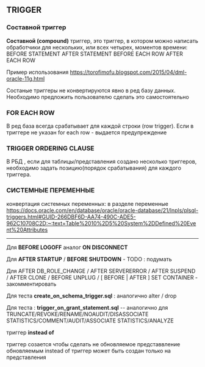## TRIGGER
### Составной триггер
 **Cоставной (compound)** триггер, это триггер, в котором можно написать обработчики для нескольких, или всех четырех, моментов времени:
BEFORE STATEMENT
AFTER STATEMENT
BEFORE EACH ROW
AFTER EACH ROW

Пример использования
 https://torofimofu.blogspot.com/2015/04/dml-oracle-11g.html

 Состаные триггеры не конвертируются явно в ред базу данных. Необходимо предложить пользователю сделать это самостоятельно

### FOR EACH ROW

В ред база всегда срабатывает для каждой строки (row trigger). 
Если в триггере не указан for each row - выдается предупреждение
### TRIGGER ORDERING CLAUSE

В РБД , если для таблицы/представления создано несколько триггеров, необходимо задать позицию(порядок срабатывания) для каждого триггера. 

### СИСТЕМНЫЕ ПЕРЕМЕННЫЕ
 
конвертация системных переменных: в разделе переменные
 https://docs.oracle.com/en/database/oracle/oracle-database/21/lnpls/plsql-triggers.html#GUID-266DBF6D-AA74-490C-ADE5-962C10708C2D:~:text=Table%2010%2D5%20System%2DDefined%20Event%20Attributes

------------------------------------------------------------------

Для **BEFORE LOGOFF** аналог  **ON DISCONNECT**

Для **AFTER STARTUP** / **BEFORE SHUTDOWN** - TODO : подумать

Для AFTER DB_ROLE_CHANGE / AFTER SERVERERROR / AFTER SUSPEND / AFTER CLONE / BEFORE UNPLUG / [ BEFORE | AFTER ] SET CONTAINER - закомментировать


 Для теста **create_on_schema_trigger.sql** :  аналогично alter / drop

Для теста : **trigger_on_grant_statement.sql**
 -- аналогично для TRUNCATE/REVOKE/RENAME/NOAUDIT/DISASSOCIATE STATISTICS/COMMENT/AUDIT/ASSOCIATE STATISTICS/ANALYZE

триггер **instead of**

триггер созается чтобы сделать не обновляемое представвление обновляемым
instead of триггер может быть создан только на представления
